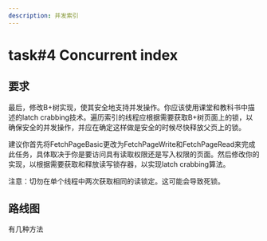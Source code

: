 ```yaml
---
description: 并发索引
---
```


# task#4 Concurrent index

## 要求

最后，修改B+树实现，使其安全地支持并发操作。你应该使用课堂和教科书中描述的latch crabbing技术。遍历索引的线程应根据需要获取B+树页面上的锁，以确保安全的并发操作，并应在确定这样做是安全的时候尽快释放父页上的锁。

建议你首先将FetchPageBasic更改为FetchPageWrite和FetchPageRead来完成此任务，具体取决于你是要访问具有读取权限还是写入权限的页面。然后修改你的实现，以根据需要获取和释放读写锁存器，以实现latch crabbing算法。

注意：切勿在单个线程中两次获取相同的读锁定。这可能会导致死锁。

## 路线图

有几种方法
